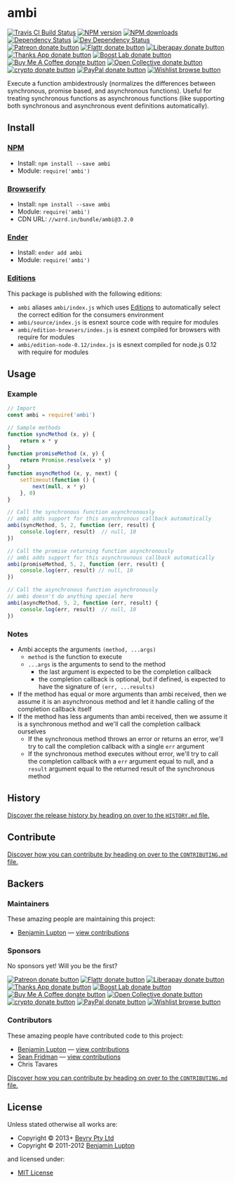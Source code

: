 <!-- TITLE/ -->

<h1>ambi</h1>

<!-- /TITLE -->


<!-- BADGES/ -->

<span class="badge-travisci"><a href="http://travis-ci.org/bevry/ambi" title="Check this project's build status on TravisCI"><img src="https://img.shields.io/travis/bevry/ambi/master.svg" alt="Travis CI Build Status" /></a></span>
<span class="badge-npmversion"><a href="https://npmjs.org/package/ambi" title="View this project on NPM"><img src="https://img.shields.io/npm/v/ambi.svg" alt="NPM version" /></a></span>
<span class="badge-npmdownloads"><a href="https://npmjs.org/package/ambi" title="View this project on NPM"><img src="https://img.shields.io/npm/dm/ambi.svg" alt="NPM downloads" /></a></span>
<span class="badge-daviddm"><a href="https://david-dm.org/bevry/ambi" title="View the status of this project's dependencies on DavidDM"><img src="https://img.shields.io/david/bevry/ambi.svg" alt="Dependency Status" /></a></span>
<span class="badge-daviddmdev"><a href="https://david-dm.org/bevry/ambi#info=devDependencies" title="View the status of this project's development dependencies on DavidDM"><img src="https://img.shields.io/david/dev/bevry/ambi.svg" alt="Dev Dependency Status" /></a></span>
<br class="badge-separator" />
<span class="badge-patreon"><a href="https://patreon.com/bevry" title="Donate to this project using Patreon"><img src="https://img.shields.io/badge/patreon-donate-yellow.svg" alt="Patreon donate button" /></a></span>
<span class="badge-flattr"><a href="https://flattr.com/profile/balupton" title="Donate to this project using Flattr"><img src="https://img.shields.io/badge/flattr-donate-yellow.svg" alt="Flattr donate button" /></a></span>
<span class="badge-liberapay"><a href="https://liberapay.com/bevry" title="Donate to this project using Liberapay"><img src="https://img.shields.io/badge/liberapay-donate-yellow.svg" alt="Liberapay donate button" /></a></span>
<span class="badge-thanksapp"><a href="https://givethanks.app/donate/npm/ambi" title="Donate to this project using Thanks App"><img src="https://img.shields.io/badge/thanksapp-donate-yellow.svg" alt="Thanks App donate button" /></a></span>
<span class="badge-boostlab"><a href="https://boost-lab.app/bevry/ambi" title="Donate to this project using Boost Lab"><img src="https://img.shields.io/badge/boostlab-donate-yellow.svg" alt="Boost Lab donate button" /></a></span>
<span class="badge-buymeacoffee"><a href="https://buymeacoffee.com/balupton" title="Donate to this project using Buy Me A Coffee"><img src="https://img.shields.io/badge/buy%20me%20a%20coffee-donate-yellow.svg" alt="Buy Me A Coffee donate button" /></a></span>
<span class="badge-opencollective"><a href="https://opencollective.com/bevry" title="Donate to this project using Open Collective"><img src="https://img.shields.io/badge/open%20collective-donate-yellow.svg" alt="Open Collective donate button" /></a></span>
<span class="badge-crypto"><a href="https://bevry.me/crypto" title="Donate to this project using Cryptocurrency"><img src="https://img.shields.io/badge/crypto-donate-yellow.svg" alt="crypto donate button" /></a></span>
<span class="badge-paypal"><a href="https://bevry.me/paypal" title="Donate to this project using Paypal"><img src="https://img.shields.io/badge/paypal-donate-yellow.svg" alt="PayPal donate button" /></a></span>
<span class="badge-wishlist"><a href="https://bevry.me/wishlist" title="Buy an item on our wishlist for us"><img src="https://img.shields.io/badge/wishlist-donate-yellow.svg" alt="Wishlist browse button" /></a></span>

<!-- /BADGES -->


<!-- DESCRIPTION/ -->

Execute a function ambidextrously (normalizes the differences between synchronous, promise based, and asynchronous functions). Useful for treating synchronous functions as asynchronous functions (like supporting both synchronous and asynchronous event definitions automatically).

<!-- /DESCRIPTION -->


<!-- INSTALL/ -->

<h2>Install</h2>

<a href="https://npmjs.com" title="npm is a package manager for javascript"><h3>NPM</h3></a><ul>
<li>Install: <code>npm install --save ambi</code></li>
<li>Module: <code>require('ambi')</code></li></ul>

<a href="http://browserify.org" title="Browserify lets you require('modules') in the browser by bundling up all of your dependencies"><h3>Browserify</h3></a><ul>
<li>Install: <code>npm install --save ambi</code></li>
<li>Module: <code>require('ambi')</code></li>
<li>CDN URL: <code>//wzrd.in/bundle/ambi@3.2.0</code></li></ul>

<a href="http://enderjs.com" title="Ender is a full featured package manager for your browser"><h3>Ender</h3></a><ul>
<li>Install: <code>ender add ambi</code></li>
<li>Module: <code>require('ambi')</code></li></ul>

<h3><a href="https://github.com/bevry/editions" title="Editions are the best way to produce and consume packages you care about.">Editions</a></h3>

<p>This package is published with the following editions:</p>

<ul><li><code>ambi</code> aliases <code>ambi/index.js</code> which uses <a href="https://github.com/bevry/editions" title="Editions are the best way to produce and consume packages you care about.">Editions</a> to automatically select the correct edition for the consumers environment</li>
<li><code>ambi/source/index.js</code> is esnext source code with require for modules</li>
<li><code>ambi/edition-browsers/index.js</code> is esnext compiled for browsers with require for modules</li>
<li><code>ambi/edition-node-0.12/index.js</code> is esnext compiled for node.js 0.12 with require for modules</li></ul>

<!-- /INSTALL -->


## Usage

### Example

``` javascript
// Import
const ambi = require('ambi')

// Sample methods
function syncMethod (x, y) {
    return x * y
}
function promiseMethod (x, y) {
    return Promise.resolve(x * y)
}
function asyncMethod (x, y, next) {
    setTimeout(function () {
        next(null, x * y)
    }, 0)
}

// Call the synchronous function asynchronously
// ambi adds support for this asynchronous callback automatically
ambi(syncMethod, 5, 2, function (err, result) {
    console.log(err, result)  // null, 10
})

// Call the promise returning function asynchronously
// ambi adds support for this asynchrounous callback automatically
ambi(promiseMethod, 5, 2, function (err, result) {
    console.log(err, result) // null, 10
})

// Call the asynchronous function asynchronously
// ambi doesn't do anything special here
ambi(asyncMethod, 5, 2, function (err, result) {
    console.log(err, result)  // null, 10
})
```


### Notes

- Ambi accepts the arguments `(method, ...args)`
    - `method` is the function to execute
    - `...args` is the arguments to send to the method
        - the last argument is expected to be the completion callback
        - the completion callback is optional, but if defined, is expected to have the signature of `(err, ...results)`
- If the method has equal or more arguments than ambi received, then we assume it is an asynchronous method and let it handle calling of the completion callback itself
- If the method has less arguments than ambi received, then we assume it is a synchronous method and we'll call the completion callback ourselves
    - If the synchronous method throws an error or returns an error, we'll try to call the completion callback with a single `err` argument
    - If the synchronous method executes without error, we'll try to call the completion callback with a `err` argument equal to null, and a `result` argument equal to the returned result of the synchronous method


<!-- HISTORY/ -->

<h2>History</h2>

<a href="https://github.com/bevry/ambi/blob/master/HISTORY.md#files">Discover the release history by heading on over to the <code>HISTORY.md</code> file.</a>

<!-- /HISTORY -->


<!-- CONTRIBUTE/ -->

<h2>Contribute</h2>

<a href="https://github.com/bevry/ambi/blob/master/CONTRIBUTING.md#files">Discover how you can contribute by heading on over to the <code>CONTRIBUTING.md</code> file.</a>

<!-- /CONTRIBUTE -->


<!-- BACKERS/ -->

<h2>Backers</h2>

<h3>Maintainers</h3>

These amazing people are maintaining this project:

<ul><li><a href="http://balupton.com">Benjamin Lupton</a> — <a href="https://github.com/bevry/ambi/commits?author=balupton" title="View the GitHub contributions of Benjamin Lupton on repository bevry/ambi">view contributions</a></li></ul>

<h3>Sponsors</h3>

No sponsors yet! Will you be the first?

<span class="badge-patreon"><a href="https://patreon.com/bevry" title="Donate to this project using Patreon"><img src="https://img.shields.io/badge/patreon-donate-yellow.svg" alt="Patreon donate button" /></a></span>
<span class="badge-flattr"><a href="https://flattr.com/profile/balupton" title="Donate to this project using Flattr"><img src="https://img.shields.io/badge/flattr-donate-yellow.svg" alt="Flattr donate button" /></a></span>
<span class="badge-liberapay"><a href="https://liberapay.com/bevry" title="Donate to this project using Liberapay"><img src="https://img.shields.io/badge/liberapay-donate-yellow.svg" alt="Liberapay donate button" /></a></span>
<span class="badge-thanksapp"><a href="https://givethanks.app/donate/npm/ambi" title="Donate to this project using Thanks App"><img src="https://img.shields.io/badge/thanksapp-donate-yellow.svg" alt="Thanks App donate button" /></a></span>
<span class="badge-boostlab"><a href="https://boost-lab.app/bevry/ambi" title="Donate to this project using Boost Lab"><img src="https://img.shields.io/badge/boostlab-donate-yellow.svg" alt="Boost Lab donate button" /></a></span>
<span class="badge-buymeacoffee"><a href="https://buymeacoffee.com/balupton" title="Donate to this project using Buy Me A Coffee"><img src="https://img.shields.io/badge/buy%20me%20a%20coffee-donate-yellow.svg" alt="Buy Me A Coffee donate button" /></a></span>
<span class="badge-opencollective"><a href="https://opencollective.com/bevry" title="Donate to this project using Open Collective"><img src="https://img.shields.io/badge/open%20collective-donate-yellow.svg" alt="Open Collective donate button" /></a></span>
<span class="badge-crypto"><a href="https://bevry.me/crypto" title="Donate to this project using Cryptocurrency"><img src="https://img.shields.io/badge/crypto-donate-yellow.svg" alt="crypto donate button" /></a></span>
<span class="badge-paypal"><a href="https://bevry.me/paypal" title="Donate to this project using Paypal"><img src="https://img.shields.io/badge/paypal-donate-yellow.svg" alt="PayPal donate button" /></a></span>
<span class="badge-wishlist"><a href="https://bevry.me/wishlist" title="Buy an item on our wishlist for us"><img src="https://img.shields.io/badge/wishlist-donate-yellow.svg" alt="Wishlist browse button" /></a></span>

<h3>Contributors</h3>

These amazing people have contributed code to this project:

<ul><li><a href="http://balupton.com">Benjamin Lupton</a> — <a href="https://github.com/bevry/ambi/commits?author=balupton" title="View the GitHub contributions of Benjamin Lupton on repository bevry/ambi">view contributions</a></li>
<li><a href="http://seanfridman.com">Sean Fridman</a> — <a href="https://github.com/bevry/ambi/commits?author=sfrdmn" title="View the GitHub contributions of Sean Fridman on repository bevry/ambi">view contributions</a></li>
<li>Chris Tavares</li></ul>

<a href="https://github.com/bevry/ambi/blob/master/CONTRIBUTING.md#files">Discover how you can contribute by heading on over to the <code>CONTRIBUTING.md</code> file.</a>

<!-- /BACKERS -->


<!-- LICENSE/ -->

<h2>License</h2>

Unless stated otherwise all works are:

<ul><li>Copyright &copy; 2013+ <a href="http://bevry.me">Bevry Pty Ltd</a></li>
<li>Copyright &copy; 2011-2012 <a href="http://balupton.com">Benjamin Lupton</a></li></ul>

and licensed under:

<ul><li><a href="http://spdx.org/licenses/MIT.html">MIT License</a></li></ul>

<!-- /LICENSE -->
